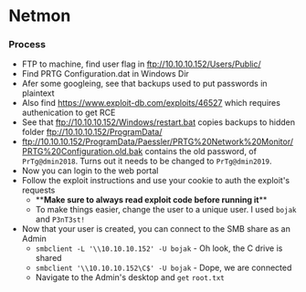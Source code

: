 # Netmon

### Process
- FTP to machine, find user flag in ftp://10.10.10.152/Users/Public/
- Find PRTG Configuration.dat in Windows Dir
- Afer some googleing, see that backups used to put passwords in plaintext
- Also find https://www.exploit-db.com/exploits/46527 which requires authenication to get RCE
- See that ftp://10.10.10.152/Windows/restart.bat copies backups to hidden folder ftp://10.10.10.152/ProgramData/
- ftp://10.10.10.152/ProgramData/Paessler/PRTG%20Network%20Monitor/PRTG%20Configuration.old.bak contains the old password, of `PrTg@dmin2018`. Turns out it needs to be changed to `PrTg@dmin2019`.
- Now you can login to the web portal
- Follow the exploit instructions and use your cookie to auth the exploit's requests
  - \*\***Make sure to always read exploit code before running it**\*\*
  - To make things easier, change the user to a unique user. I used `bojak` and `P3nT3st!`
- Now that your user is created, you can connect to the SMB share as an Admin
  - `smbclient -L '\\10.10.10.152' -U bojak` - Oh look, the C drive is shared
  - `smbclient '\\10.10.10.152\C$' -U bojak` - Dope, we are connected
  - Navigate to the Admin's desktop and `get` `root.txt`